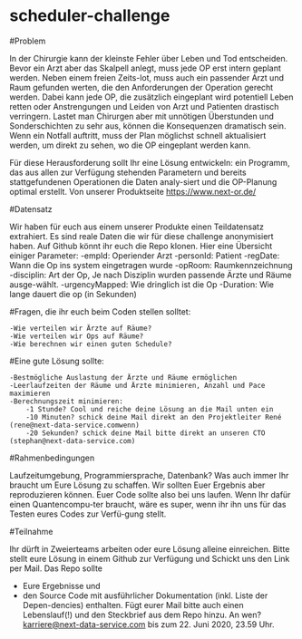 # scheduler-challenge
#Problem

In der Chirurgie kann der kleinste Fehler über Leben und Tod entscheiden. Bevor ein Arzt aber das Skalpell anlegt, muss jede OP erst intern geplant werden. Neben einem freien Zeits-lot, muss auch ein passender Arzt und Raum gefunden werten, die den Anforderungen der Operation gerecht werden. Dabei kann jede OP, die zusätzlich eingeplant wird potentiell Leben retten oder Anstrengungen und Leiden von Arzt und Patienten drastisch verringern. Lastet man Chirurgen aber mit unnötigen Überstunden und Sonderschichten zu sehr aus, können die Konsequenzen dramatisch sein. Wenn ein Notfall auftritt, muss der Plan möglichst schnell aktualisiert werden, um direkt zu sehen, wo die OP eingeplant werden kann.

Für diese Herausforderung  sollt Ihr eine Lösung entwickeln: ein  Programm, das aus allen zur Verfügung stehenden Parametern und bereits stattgefundenen Operationen die Daten analy-siert und die OP-Planung optimal erstellt.
Von unserer Produktseite <https://www.next-or.de/> 

#Datensatz

Wir haben für euch aus einem unserer Produkte einen Teildatensatz extrahiert. Es sind reale Daten die wir für diese challenge anonymisiert haben. Auf Github <link> könnt ihr euch die Repo klonen. Hier eine Übersicht einiger Parameter:
-empId: Operiender Arzt
-personId: Patient
-regDate: Wann die Op ins system eingetragen wurde
-opRoom: Raumkennzeichnung
-disciplin: Art der Op, Je nach Disziplin wurden passende Ärzte und Räume ausge-wählt. 
-urgencyMapped: Wie dringlich ist die Op
-Duration: Wie lange dauert die op (in Sekunden)


#Fragen, die ihr euch beim Coden stellen solltet:

	-Wie verteilen wir Ärzte auf Räume?
	-Wie verteilen wir Ops auf Räume?
	-Wie berechnen wir einen guten Schedule?


#Eine gute Lösung sollte:

	-Bestmögliche Auslastung der Ärzte und Räume ermöglichen
	-Leerlaufzeiten der Räume und Ärzte minimieren, Anzahl und Pace maximieren
	-Berechnungszeit minimieren:
		-1 Stunde? Cool und reiche deine Lösung an die Mail unten ein
		-10 Minuten? schick deine Mail direkt an den Projektleiter René (rene@next-data-service.comwenn) 
		-20 Sekunden? schick deine Mail bitte direkt an unseren CTO (stephan@next-data-service.com)


#Rahmenbedingungen

Laufzeitumgebung, Programmiersprache, Datenbank? Was auch immer Ihr braucht um Eure Lösung zu schaffen. Wir sollten Euer Ergebnis aber reproduzieren können. Euer Code sollte also bei uns laufen. Wenn Ihr dafür einen Quantencompu-ter braucht, wäre es super, wenn ihr ihn uns für das Testen eures Codes zur Verfü-gung stellt.

#Teilnahme

Ihr dürft in Zweierteams arbeiten oder eure Lösung alleine einreichen.
Bitte stellt eure Lösung in einem Github zur Verfügung und Schickt uns den Link per Mail. Das Repo sollte 
- Eure Ergebnisse und 
- den Source Code mit ausführlicher Dokumentation (inkl. Liste der Depen-dencies) enthalten. 
Fügt eurer Mail bitte auch einen Lebenslauf(!) und den Steckbrief aus dem Repo hinzu. An wen? karriere@next-data-service.com
bis zum 22. Juni 2020, 23.59 Uhr.

